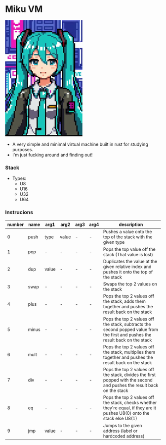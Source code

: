 # Miku VM

<img src="logo.jpeg" width=250>

- A very simple and minimal virtual machine built in rust for studying purposes.
- I'm just fucking around and finding out!

### Stack

- Types:
  - U8
  - U16
  - U32
  - U64

### Instrucions

| number | name  | arg1  | arg2  | arg3 | arg4 | description                                                                                                                   |
| ------ | ----- | ----- | ----- | ---- | ---- | ----------------------------------------------------------------------------------------------------------------------------- |
| 0      | push  | type  | value | -    | -    | Pushes a value onto the top of the stack with the given type                                                                  |
| 1      | pop   | -     | -     | -    | -    | Pops the top value off the stack (That value is lost)                                                                         |
| 2      | dup   | value | -     | -    | -    | Duplicates the value at the given relative index and pushes it onto the top of the stack                                      |
| 3      | swap  | -     | -     | -    | -    | Swaps the top 2 values on the stack                                                                                           |
| 4      | plus  | -     | -     | -    | -    | Pops the top 2 values off the stack, adds them together and pushes the result back on the stack                               |
| 5      | minus | -     | -     | -    | -    | Pops the top 2 values off the stack, subtracts the second popped value from the first and pushes the result back on the stack |
| 6      | mult  | -     | -     | -    | -    | Pops the top 2 values off the stack, multiplies them together and pushes the result back on the stack                         |
| 7      | div   | -     | -     | -    | -    | Pops the top 2 values off the stack, divides the first popped with the second and pushes the result back on the stack         |
| 8      | eq    | -     | -     | -    | -    | Pops the top 2 values off the stack, checks whether they're equal, if they are it pushes U8(0) onto the stack else U8(1)      |
| 9      | jmp   | value | -     | -    | -    | Jumps to the given address (label or hardcoded address)                                                                       |
